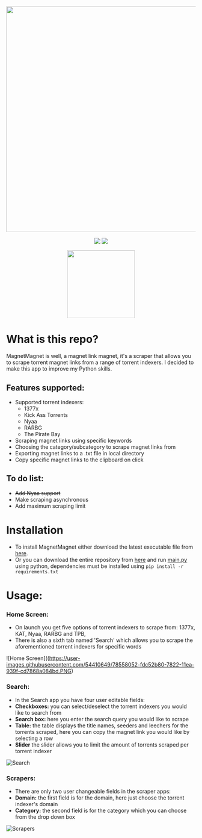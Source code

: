 <a href="#"><h3 align="center"><img src="https://i.ibb.co/w4drV5g/Magnet-Magnet-Header.png" width="600px"></h3></a>
<p align="center">
  <a href="https://github.com/eliasbenb/MagnetMagnet/releases"><img src="https://img.shields.io/github/downloads/eliasbenb/MagnetMagnet/total?color=%234197fe&style=for-the-badge"></a>
  <a href="https://github.com/eliasbenb/MagnetMagnet/releases/latest"><img src="https://img.shields.io/github/v/release/eliasbenb/MagnetMagnet?color=%234197fe&style=for-the-badge"></a>
</p>
<p align="center">
  <a href="https://eliasbenb.github.io"><img src="https://i.ibb.co/6mG3jFz/Produced-by-eliasbenb.png" width="180"></a>
</p>

# What is this repo?
MagnetMagnet is well, a magnet link magnet, it's a scraper that allows you to scrape torrent magnet links from a range of torrent indexers. I decided to make this app to improve my Python skills.


## Features supported:
- Supported torrent indexers:
	- 1377x
	- Kick Ass Torrents
	- Nyaa
	- RARBG
	- The Pirate Bay
- Scraping magnet links using specific keywords
- Choosing the category/subcategory to scrape magnet links from
- Exporting magnet links to a .txt file in local directory
- Copy specific magnet links to the clipboard on click

## To do list:
- ~~Add Nyaa support~~
- Make scraping asynchronous
- Add maximum scraping limit

# Installation
- To install MagnetMagnet either download the latest executable file from [here](https://github.com/eliasbenb/MagnetMagnet/releases).
- Or you can download the entire repository from [here](https://github.com/eliasbenb/MagnetMagnet/archive/master.zip) and run [main.py](https://github.com/eliasbenb/MagnetMagnet/blob/master/main.py) using python, dependencies must be installed using `pip install -r requirements.txt`

# Usage:
### Home Screen:
- On launch you get five options of torrent indexers to scrape from: 1377x, KAT, Nyaa, RARBG and TPB,
- There is also a sixth tab named 'Search' which allows you to scrape the aforementioned torrent indexers for specific words

![Home Screen]((https://user-images.githubusercontent.com/54410649/78558052-fdc52b80-7822-11ea-939f-cd7868a084bd.PNG)
### Search:
- In the Search app you have four user editable fields:
- **Checkboxes:** you can select/deselect the torrent indexers you would like to search from
- **Search box:** here you enter the search query you would like to scrape
- **Table:** the table displays the title names, seeders and leechers for the torrents scraped, here you can copy the magnet link you would like by selecting a row
- **Slider** the slider allows you to limit the amount of torrents scraped per torrent indexer

![Search](https://user-images.githubusercontent.com/54410649/78558044-fbfb6800-7822-11ea-9a36-ed6b0eff4a31.PNG)
### Scrapers:
- There are only two user changeable fields in the scraper apps:
- **Domain:** the first field is for the domain, here just choose the torrent indexer's domain
- **Category:** the second field is for the category which you can choose from the drop down box

![Scrapers](https://user-images.githubusercontent.com/54410649/78558049-fdc52b80-7822-11ea-94e1-4cc48413ef75.PNG)